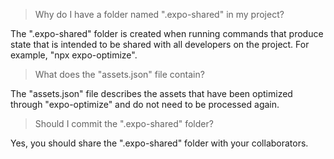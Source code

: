 > Why do I have a folder named ".expo-shared" in my project?

The ".expo-shared" folder is created when running commands that produce state that is intended to be shared with all
developers on the project. For example, "npx expo-optimize".

> What does the "assets.json" file contain?

The "assets.json" file describes the assets that have been optimized through "expo-optimize" and do not need to be
processed again.

> Should I commit the ".expo-shared" folder?

Yes, you should share the ".expo-shared" folder with your collaborators.

